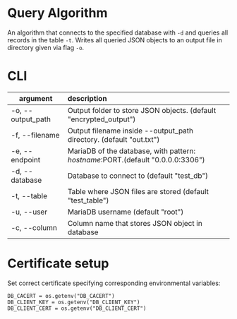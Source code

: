 # Query Algorithm
An algorithm that connects to the specified database with `-d` and queries all records in the table `-t`.
Writes all queried JSON objects to an output file in directory given via flag `-o`.

# CLI

|argument | description
|---------|:-----------|
-o, --output_path | Output folder to store JSON objects. (default "encrypted_output")
-f, --filename | Output filename inside --output_path directory. (default "out.txt")
-e, --endpoint | MariaDB of the database, with pattern: $hostname:$PORT.(default "0.0.0.0:3306")
-d, --database | Database to connect to (default "test_db")
-t, --table | Table where JSON files are stored  (default "test_table")
-u, --user | MariaDB username (default "root")
-c, --column| Column name that stores JSON object in database

# Certificate setup
Set correct certificate specifying corresponding environmental variables:
```
DB_CACERT = os.getenv("DB_CACERT")
DB_CLIENT_KEY = os.getenv("DB_CLIENT_KEY")
DB_CLIENT_CERT = os.getenv("DB_CLIENT_CERT")
```
